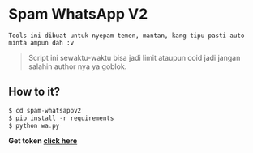 # Spam WhatsApp V2
```
Tools ini dibuat untuk nyepam temen, mantan, kang tipu pasti auto minta ampun dah :v
```
> Script ini sewaktu-waktu bisa jadi limit ataupun coid jadi jangan salahin author nya ya goblok.
## How to it?
```php
$ cd spam-whatsappv2
$ pip install -r requirements
$ python wa.py
```
<b>Get token [click here](https://bit.ly/3myW5t6)</b>
